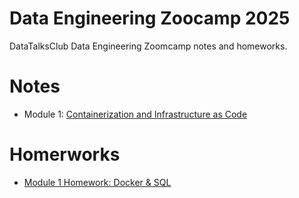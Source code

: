 # Data Engineering Zoocamp 2025

DataTalksClub Data Engineering Zoomcamp notes and homeworks.

# Notes

- Module 1: [Containerization and Infrastructure as Code](https://osjerick.notion.site/Containerization-and-Infrastructure-as-Code-17b335a9831680049dfbd1e243a62b64)

# Homerworks

- [Module 1 Homework: Docker & SQL](homeworks/01-docker-terraform/)